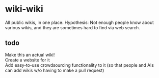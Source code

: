 # wiki-wiki
All public wikis, in one place. Hypothesis: Not enough people know about various wikis, and they are sometimes hard to find via web search.

## todo
Make this an actual wiki!  
Create a website for it  
Add easy-to-use crowdsourcing functionality to it (so that people and AIs can add wikis w/o having to make a pull request)

